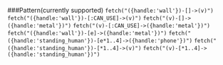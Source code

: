 ###Pattern(currently supported)
`fetch("({handle:'wall'})-[]->(v)")`</br>
`fetch("({handle:'wall'})-[:CAN_USE]->(v)")`
`fetch("(v)-[]->({handle:'metal'})")`
`fetch("(v)-[:CAN_USE]->({handle:'metal'})")`
`fetch("({handle:'wall'})-[e]->({handle:'metal'})")`
`fetch("({handle:'standing_human'})-[e*1..4]->({handle:'phone'})")`
`fetch("({handle:'standing_human'})-[*1..4]->(v)")`
`fetch("(v)-[*1..4]->({handle:'standing_human'})")`
